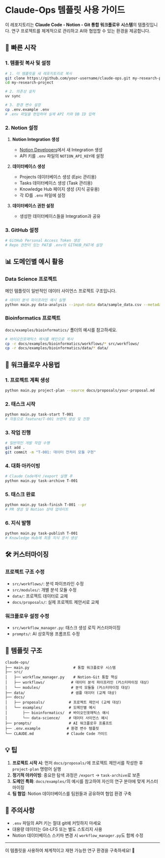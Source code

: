 # Claude-Ops 템플릿 사용 가이드

이 레포지토리는 **Claude Code - Notion - Git 통합 워크플로우 시스템**의 템플릿입니다. 연구 프로젝트를 체계적으로 관리하고 AI와 협업할 수 있는 환경을 제공합니다.

## 🚀 빠른 시작

### 1. 템플릿 복사 및 설정

```bash
# 1. 이 템플릿을 새 레포지토리로 복사
git clone https://github.com/your-username/claude-ops.git my-research-project
cd my-research-project

# 2. 의존성 설치
uv sync

# 3. 환경 변수 설정
cp .env.example .env
# .env 파일을 편집하여 실제 API 키와 DB ID 입력
```

### 2. Notion 설정

1. **Notion Integration 생성**
   - [Notion Developers](https://www.notion.so/my-integrations)에서 새 Integration 생성
   - API 키를 `.env` 파일의 `NOTION_API_KEY`에 설정

2. **데이터베이스 생성**
   - Projects 데이터베이스 생성 (Epic 관리용)
   - Tasks 데이터베이스 생성 (Task 관리용)  
   - Knowledge Hub 페이지 생성 (지식 공유용)
   - 각 ID를 `.env` 파일에 설정

3. **데이터베이스 권한 설정**
   - 생성한 데이터베이스들을 Integration과 공유

### 3. GitHub 설정

```bash
# GitHub Personal Access Token 생성
# Repo 권한이 있는 PAT를 .env의 GITHUB_PAT에 설정
```

## 📊 도메인별 예시 활용

### Data Science 프로젝트
메인 템플릿이 일반적인 데이터 사이언스 프로젝트 구조입니다.

```bash
# 데이터 분석 파이프라인 예시 실행
python main.py data-analysis --input-data data/sample_data.csv --metadata data/metadata.csv
```

### Bioinformatics 프로젝트  
`docs/examples/bioinformatics/` 폴더의 예시를 참고하세요.

```bash
# 바이오인포매틱스 예시를 메인으로 복사
cp -r docs/examples/bioinformatics/workflows/* src/workflows/
cp -r docs/examples/bioinformatics/data/* data/
```

## 🔄 워크플로우 사용법

### 1. 프로젝트 계획 생성
```bash
python main.py project-plan --source docs/proposals/your-proposal.md
```

### 2. 태스크 시작
```bash
python main.py task-start T-001
# 자동으로 feature/T-001 브랜치 생성 및 전환
```

### 3. 작업 진행
```bash
# 일반적인 개발 작업 수행
git add .
git commit -m "T-001: 데이터 전처리 모듈 구현"
```

### 4. 대화 아카이빙
```bash
# Claude Code에서 /export 실행 후
python main.py task-archive T-001
```

### 5. 태스크 완료
```bash
python main.py task-finish T-001 --pr
# PR 생성 및 Notion 상태 업데이트
```

### 6. 지식 발행
```bash
python main.py task-publish T-001
# Knowledge Hub에 최종 지식 문서 생성
```

## 🛠 커스터마이징

### 프로젝트 구조 수정
- `src/workflows/`: 분석 파이프라인 수정
- `src/modules/`: 개별 분석 모듈 수정
- `data/`: 프로젝트 데이터로 교체
- `docs/proposals/`: 실제 프로젝트 제안서로 교체

### 워크플로우 설정 수정
- `src/workflow_manager.py`: 태스크 생성 로직 커스터마이징
- `prompts/`: AI 상호작용 프롬프트 수정

## 📁 템플릿 구조

```
claude-ops/
├── main.py                    # 통합 워크플로우 시스템
├── src/
│   ├── workflow_manager.py    # Notion-Git 통합 핵심
│   ├── workflows/            # 데이터 분석 파이프라인 (커스터마이징 대상)
│   └── modules/              # 분석 모듈들 (커스터마이징 대상)
├── data/                     # 샘플 데이터 (교체 대상)
├── docs/
│   ├── proposals/           # 프로젝트 제안서 (교체 대상)
│   └── examples/            # 도메인별 예시
│       ├── bioinformatics/  # 바이오인포매틱스 예시
│       └── data-science/    # 데이터 사이언스 예시
├── prompts/                 # AI 워크플로우 프롬프트
├── .env.example            # 환경 변수 템플릿
└── CLAUDE.md               # Claude Code 가이드
```

## 💡 팁

1. **프로젝트 시작 시**: 먼저 `docs/proposals/`에 프로젝트 제안서를 작성한 후 `project-plan` 명령어 실행
2. **정기적 아카이빙**: 중요한 탐색 과정은 `/export` → `task-archive`로 보존
3. **도메인 특화**: `docs/examples/`의 예시를 참고하여 자신의 연구 분야에 맞게 커스터마이징
4. **팀 협업**: Notion 데이터베이스를 팀원들과 공유하여 협업 환경 구축

## 🚨 주의사항

- `.env` 파일의 API 키는 절대 git에 커밋하지 마세요
- 대용량 데이터는 Git-LFS 또는 별도 스토리지 사용
- Notion 데이터베이스 스키마 변경 시 `workflow_manager.py`도 함께 수정

---

이 템플릿을 사용하여 체계적이고 재현 가능한 연구 환경을 구축하세요! 🎯